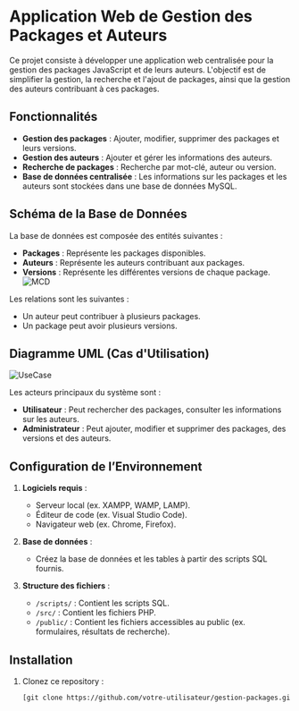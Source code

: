 # Application Web de Gestion des Packages et Auteurs

Ce projet consiste à développer une application web centralisée pour la gestion des packages JavaScript et de leurs auteurs. L'objectif est de simplifier la gestion, la recherche et l'ajout de packages, ainsi que la gestion des auteurs contribuant à ces packages.

## Fonctionnalités

- **Gestion des packages** : Ajouter, modifier, supprimer des packages et leurs versions.
- **Gestion des auteurs** : Ajouter et gérer les informations des auteurs.
- **Recherche de packages** : Recherche par mot-clé, auteur ou version.
- **Base de données centralisée** : Les informations sur les packages et les auteurs sont stockées dans une base de données MySQL.

## Schéma de la Base de Données

La base de données est composée des entités suivantes :
- **Packages** : Représente les packages disponibles.
- **Auteurs** : Représente les auteurs contribuant aux packages.
- **Versions** : Représente les différentes versions de chaque package.
![MCD](https://github.com/user-attachments/assets/13f3533d-b34f-400e-a199-cf2cea564ec6)

Les relations sont les suivantes :
- Un auteur peut contribuer à plusieurs packages.
- Un package peut avoir plusieurs versions.

## Diagramme UML (Cas d'Utilisation)
![UseCase](https://github.com/user-attachments/assets/a9bc932f-6adb-4d4a-8956-c1fd1ea7f2dc)

Les acteurs principaux du système sont :
- **Utilisateur** : Peut rechercher des packages, consulter les informations sur les auteurs.
- **Administrateur** : Peut ajouter, modifier et supprimer des packages, des versions et des auteurs.

## Configuration de l’Environnement

1. **Logiciels requis** :
   - Serveur local (ex. XAMPP, WAMP, LAMP).
   - Éditeur de code (ex. Visual Studio Code).
   - Navigateur web (ex. Chrome, Firefox).

2. **Base de données** :
   - Créez la base de données et les tables à partir des scripts SQL fournis.

3. **Structure des fichiers** :
   - `/scripts/` : Contient les scripts SQL.
   - `/src/` : Contient les fichiers PHP.
   - `/public/` : Contient les fichiers accessibles au public (ex. formulaires, résultats de recherche).

## Installation

1. Clonez ce repository :
   ```bash
   [git clone https://github.com/votre-utilisateur/gestion-packages.git](https://github.com/Youcode-Classe-E-2024-2025/sabri_amine_package)
